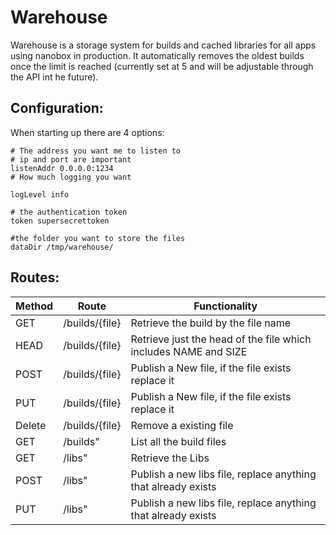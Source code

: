 # Warehouse

Warehouse is a storage system for builds and cached libraries for all apps using nanobox in production. It automatically removes the oldest builds once the limit is reached (currently set at 5 and will be adjustable through the API int he future).

## Configuration:

When starting up there are 4 options: 
```
# The address you want me to listen to
# ip and port are important
listenAddr 0.0.0.0:1234
# How much logging you want

logLevel info

# the authentication token
token supersecrettoken

#the folder you want to store the files
dataDir /tmp/warehouse/

```

## Routes:

| Method | Route | Functionality |
| --- | --- | --- |
| GET | /builds/{file} | Retrieve the build by the file name |
| HEAD | /builds/{file} | Retrieve just the head of the file which includes NAME and SIZE |
| POST | /builds/{file} | Publish a New file, if the file exists replace it |
| PUT | /builds/{file} | Publish a New file, if the file exists replace it |
| Delete | /builds/{file} | Remove a existing file |
| GET | /builds" | List all the build files |
| GET | /libs" | Retrieve the Libs |
| POST | /libs" | Publish a new libs file, replace anything that already exists |
| PUT | /libs" | Publish a new libs file, replace anything that already exists |

